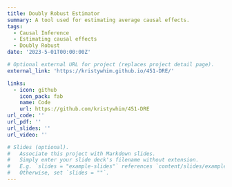 ```yaml
---
title: Doubly Robust Estimator
summary: A tool used for estimating average causal effects.
tags:
  - Causal Inference
  - Estimating causal effects
  - Doubly Robust
date: '2023-5-01T00:00:00Z'

# Optional external URL for project (replaces project detail page).
external_link: 'https://kristywhim.github.io/451-DRE/'

links:
  - icon: github
    icon_pack: fab
    name: Code
    url: https://github.com/kristywhim/451-DRE
url_code: ''
url_pdf: ''
url_slides: ''
url_video: ''

# Slides (optional).
#   Associate this project with Markdown slides.
#   Simply enter your slide deck's filename without extension.
#   E.g. `slides = "example-slides"` references `content/slides/example-slides.md`.
#   Otherwise, set `slides = ""`.
---
```

